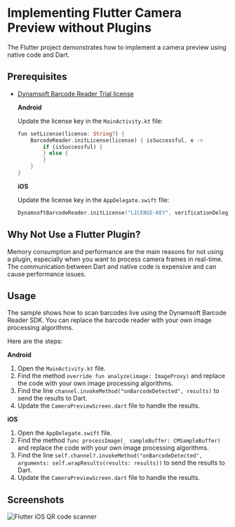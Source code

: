 # Implementing Flutter Camera Preview without Plugins
The Flutter project demonstrates how to implement a camera preview using native code and Dart.

## Prerequisites
- [Dynamsoft Barcode Reader Trial license](https://www.dynamsoft.com/customer/license/trialLicense/?product=dcv&package=cross-platform) 
    
    **Android**    

    Update the license key in the `MainActivity.kt` file:

    ```dart
    fun setLicense(license: String?) {
        BarcodeReader.initLicense(license) { isSuccessful, e ->
            if (isSuccessful) {
            } else {
            }
        }
    }
    ```

    **iOS**
    
    Update the license key in the `AppDelegate.swift` file:

    ```swift
    DynamsoftBarcodeReader.initLicense("LICENSE-KEY", verificationDelegate: self)
    ```

## Why Not Use a Flutter Plugin?
Memory consumption and performance are the main reasons for not using a plugin, especially when you want to process camera frames in real-time. The communication between Dart and native code is expensive and can cause performance issues.

## Usage
The sample shows how to scan barcodes live using the Dynamsoft Barcode Reader SDK. You can replace the barcode reader with your own image processing algorithms.

Here are the steps:

**Android**

1. Open the `MainActivity.kt` file.
2. Find the method `override fun analyze(image: ImageProxy)` and replace the code with your own image processing algorithms.
3. Find the line `channel.invokeMethod("onBarcodeDetected", results)` to send the results to Dart.
4. Update the `CameraPreviewScreen.dart` file to handle the results.

**iOS**
1. Open the `AppDelegate.swift` file.
2. Find the method `func processImage(_ sampleBuffer: CMSampleBuffer)` and replace the code with your own image processing algorithms.
3. Find the line `self.channel?.invokeMethod("onBarcodeDetected", arguments: self.wrapResults(results: results))` to send the results to Dart.
4. Update the `CameraPreviewScreen.dart` file to handle the results.

## Screenshots

![Flutter iOS QR code scanner](https://www.dynamsoft.com/codepool/img/2024/05/ios-camera-flutter-qr-code-scanner.png)
